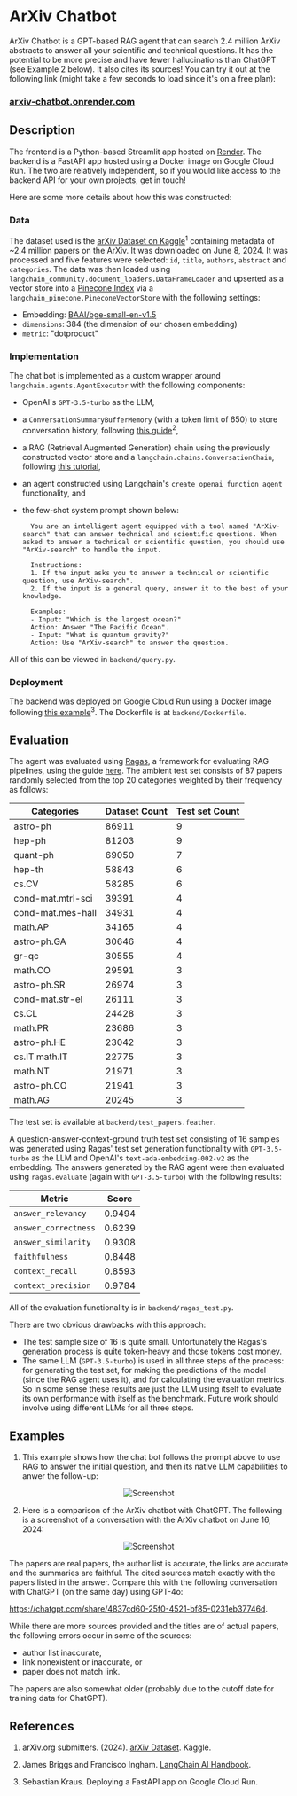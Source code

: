 # ArXiv Chatbot

ArXiv Chatbot is a GPT-based RAG agent that can search 2.4 million ArXiv abstracts to answer all your scientific and technical questions. It has the potential to be more precise and have fewer hallucinations than ChatGPT (see Example 2 below). It also cites its sources! You can try it out at the following link (might take a few seconds to load since it's on  a free plan):

### [arxiv-chatbot.onrender.com](https://arxiv-chatbot.onrender.com/)


## Description

The frontend is a Python-based Streamlit app hosted on [Render](https://render.com/). The backend is a FastAPI app hosted using a Docker image on Google Cloud Run. The two are relatively independent, so if you would like access to the backend API for your own projects, get in touch!

Here are some more details about how this was constructed:

### Data

The dataset used is the [arXiv Dataset on Kaggle](https://www.kaggle.com/datasets/Cornell-University/arxiv/data)$^1$ containing metadata of ~2.4 million papers on the ArXiv. It was downloaded on June 8, 2024. It was processed and five features were selected: `id`, `title`, `authors`, `abstract` and `categories`. The data was then loaded using `langchain_community.document_loaders.DataFrameLoader` and upserted as a vector store into a [Pinecone Index](https://app.pinecone.io/) via a `langchain_pinecone.PineconeVectorStore` with the following settings:
* Embedding: [BAAI/bge-small-en-v1.5](https://huggingface.co/BAAI/bge-small-en-v1.5)
* `dimensions`: 384 (the dimension of our chosen embedding)
* `metric`: "dotproduct"

### Implementation

The chat bot is implemented as a custom wrapper around `langchain.agents.AgentExecutor` with the following components:
* OpenAI's `GPT-3.5-turbo` as the LLM,
* a `ConversationSummaryBufferMemory` (with a token limit of 650) to store conversation history, following [this guide](https://www.pinecone.io/learn/series/langchain/langchain-conversational-memory/)$^2$,
* a RAG (Retrieval Augmented Generation) chain using the previously constructed vector store and a `langchain.chains.ConversationChain`, following [this tutorial](https://python.langchain.com/v0.2/docs/tutorials/rag/#retrieval-and-generation-generate),
* an agent constructed using Langchain's `create_openai_function_agent` functionality, and
* the few-shot system prompt shown below:
        
        You are an intelligent agent equipped with a tool named "ArXiv-search" that can answer technical and scientific questions. When asked to answer a technical or scientific question, you should use "ArXiv-search" to handle the input.

        Instructions:
        1. If the input asks you to answer a technical or scientific question, use ArXiv-search".
        2. If the input is a general query, answer it to the best of your knowledge.

        Examples:
        - Input: "Which is the largest ocean?"
        Action: Answer "The Pacific Ocean".
        - Input: "What is quantum gravity?"
        Action: Use "ArXiv-search" to answer the question.

All of this can be viewed in `backend/query.py`.

### Deployment
The backend was deployed on Google Cloud Run using a Docker image following [this example](https://github.com/sekR4/FastAPI-on-Google-Cloud-Run)$^3$. The Dockerfile is at `backend/Dockerfile`.


## Evaluation

The agent was evaluated using [Ragas](https://docs.ragas.io/en/stable/index.html), a framework for evaluating RAG pipelines, using the guide [here](https://docs.ragas.io/en/stable/getstarted/index.html). The ambient test set consists of 87 papers randomly selected from the top 20 categories weighted by their frequency as follows:

| Categories | Dataset Count | Test set Count |
| --- | --- | --- |
| astro-ph | 86911 | 9 |
| hep-ph | 81203 | 9 |
| quant-ph | 69050 | 7 |
| hep-th | 58843 | 6 |
| cs.CV | 58285 | 6 |
| cond-mat.mtrl-sci | 39391 | 4 |
| cond-mat.mes-hall | 34931 | 4 |
| math.AP | 34165 | 4 |
| astro-ph.GA | 30646 | 4 |
| gr-qc | 30555 | 4 |
| math.CO | 29591 | 3 |
| astro-ph.SR | 26974 | 3 |
| cond-mat.str-el | 26111 | 3 |
| cs.CL | 24428 | 3 |
| math.PR | 23686 | 3 |
| astro-ph.HE | 23042 | 3 |
| cs.IT math.IT | 22775 | 3 |
| math.NT | 21971 | 3 |
| astro-ph.CO | 21941 | 3 |
| math.AG | 20245 | 3 |

The test set is available at `backend/test_papers.feather`.

A question-answer-context-ground truth test set consisting of 16 samples was generated using Ragas' test set generation functionality with `GPT-3.5-turbo` as the LLM and OpenAI's `text-ada-embedding-002-v2` as the embedding. The answers generated by the RAG agent were then evaluated using `ragas.evaluate` (again with `GPT-3.5-turbo`) with the following results:

<center>

| **Metric**           | **Score** |
|----------------------|-----------|
| `answer_relevancy`   | 0.9494    |
| `answer_correctness` | 0.6239    |
| `answer_similarity`  | 0.9308    |
| `faithfulness`       | 0.8448    |
| `context_recall`     | 0.8593    |
| `context_precision`  | 0.9784    |

</center>

All of the evaluation functionality is in `backend/ragas_test.py`.

There are two obvious drawbacks with this approach:
* The test sample size of 16 is quite small. Unfortunately the Ragas's generation process is quite token-heavy and those tokens cost money.
* The same LLM (`GPT-3.5-turbo`) is used in all three steps of the process: for generating the test set, for making the predictions of the model (since the RAG agent uses it), and for calculating the evaluation metrics. So in some sense these results are just the LLM using itself to evaluate its own performance with itself as the benchmark. Future work should involve using different LLMs for all three steps.

## Examples

1. This example shows how the chat bot follows the prompt above to use RAG to answer the initial question, and then its native LLM capabilities to anwer the follow-up:

<center><img src="screenshot1.png" alt="Screenshot"/></center>



2. Here is a comparison of the ArXiv chatbot with ChatGPT. The following is a screenshot of a conversation with the ArXiv chatbot on June 16, 2024:

<center><img src="screenshot2.png" alt="Screenshot"/></center>

The papers are real papers, the author list is accurate, the links are accurate and the summaries are faithful. The cited sources match exactly with the papers listed in the answer. Compare this with the following conversation with ChatGPT (on the same day) using GPT-4o:

https://chatgpt.com/share/4837cd60-25f0-4521-bf85-0231eb37746d.

While there are more sources provided and the titles are of actual papers, the following errors occur in some of the sources:
* author list inaccurate,
* link nonexistent or inaccurate, or
* paper does not match link.

The papers are also somewhat older (probably due to the cutoff date for training data for ChatGPT).



## References

1. arXiv.org submitters. (2024). [arXiv Dataset](https://doi.org/10.34740/KAGGLE/DSV/7548853). Kaggle. 

2. James Briggs and Francisco Ingham. [LangChain AI Handbook](https://www.pinecone.io/learn/series/langchain/).

3. Sebastian Kraus. Deploying a FastAPI app on Google Cloud Run.

